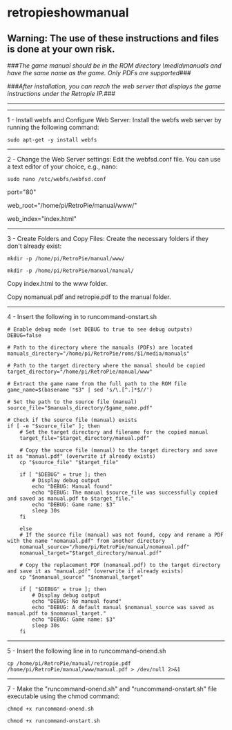 # retropieshowmanual

## Warning: The use of these instructions and files is done at your own risk.

###*The game manual should be in the ROM directory \media\manuals and have the same name as the game. Only PDFs are supported*###

###*After installation, you can reach the web server that displays the game instructions under the Retropie IP.*###

--------------------------------------------------------

--------------------------------------------------------

1 - Install webfs and Configure Web Server:
Install the webfs web server by running the following command:

`sudo apt-get -y install webfs`

--------------------------------------------------------

2 - Change the Web Server settings:
Edit the webfsd.conf file. You can use a text editor of your choice, e.g., nano:

`sudo nano /etc/webfs/webfsd.conf`

port="80"

web_root="/home/pi/RetroPie/manual/www/"

web_index="index.html"

--------------------------------------------------------

3 - Create Folders and Copy Files:
Create the necessary folders if they don't already exist:

`mkdir -p /home/pi/RetroPie/manual/www/`

`mkdir -p /home/pi/RetroPie/manual/manual/`

Copy index.html to the www folder.

Copy nomanual.pdf and retropie.pdf to the manual folder.

--------------------------------------------------------

4 - Insert the following in to runcommand-onstart.sh

	# Enable debug mode (set DEBUG to true to see debug outputs)
	DEBUG=false

	# Path to the directory where the manuals (PDFs) are located
	manuals_directory="/home/pi/RetroPie/roms/$1/media/manuals"

	# Path to the target directory where the manual should be copied
	target_directory="/home/pi/RetroPie/manual/www"

	# Extract the game name from the full path to the ROM file
	game_name=$(basename "$3" | sed 's/\.[^.]*$//')

	# Set the path to the source file (manual)
	source_file="$manuals_directory/$game_name.pdf"

	# Check if the source file (manual) exists
	if [ -e "$source_file" ]; then
		# Set the target directory and filename for the copied manual
		target_file="$target_directory/manual.pdf"

		# Copy the source file (manual) to the target directory and save it as "manual.pdf" (overwrite if already exists)
		cp "$source_file" "$target_file"

		if [ "$DEBUG" = true ]; then
			# Display debug output
			echo "DEBUG: Manual found"
			echo "DEBUG: The manual $source_file was successfully copied and saved as manual.pdf to $target_file."
			echo "DEBUG: Game name: $3"
			sleep 30s
		fi
  
		else
		# If the source file (manual) was not found, copy and rename a PDF with the name "nomanual.pdf" from another directory
		nomanual_source="/home/pi/RetroPie/manual/nomanual.pdf"
		nomanual_target="$target_directory/manual.pdf"

		# Copy the replacement PDF (nomanual.pdf) to the target directory and save it as "manual.pdf" (overwrite if already exists)
		cp "$nomanual_source" "$nomanual_target"

		if [ "$DEBUG" = true ]; then
			# Display debug output
			echo "DEBUG: No manual found"
			echo "DEBUG: A default manual $nomanual_source was saved as manual.pdf to $nomanual_target."
			echo "DEBUG: Game name: $3"
			sleep 30s
		fi

--------------------------------------------------------
  
5 - Insert the following line in to runcommand-onend.sh

`cp /home/pi/RetroPie/manual/retropie.pdf /home/pi/RetroPie/manual/www/manual.pdf > /dev/null 2>&1`

--------------------------------------------------------

7 - Make the "runcommand-onend.sh" and "runcommand-onstart.sh" file executable using the chmod command:

`chmod +x runcommand-onend.sh`

`chmod +x runcommand-onstart.sh`




















